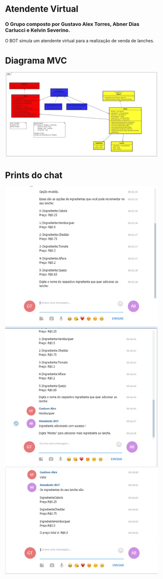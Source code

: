 # Atendente Virtual

<h3>O Grupo composto por Gustavo Alex Torres, Abner Dias Carlucci e Kelvin Severino.</h3>

<p>O BOT simula um atendente virtual para a realização de venda de lanches.</p>

# Diagrama MVC
![alt text](https://github.com/KelvinSeverino/Bot_Atentende_Virtual/blob/master/Diagrama.jpg)
 
# Prints do chat
![alt text](https://github.com/KelvinSeverino/Bot_Atentende_Virtual/blob/master/Print1.png)
![alt text](https://github.com/KelvinSeverino/Bot_Atentende_Virtual/blob/master/Print2.png)
![alt text](https://github.com/KelvinSeverino/Bot_Atentende_Virtual/blob/master/Print3.png)

